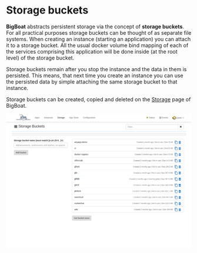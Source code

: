 # Storage buckets
**BigBoat** abstracts persistent storage via the concept of **storage buckets**. For all practical purposes storage buckets can be thought of as separate file systems. When creating an instance (starting an application) you can attach it to a storage bucket. All the usual docker volume bind mapping of each of the services comprising this application will be done inside (at the root level) of the storage bucket.

Storage buckets remain after you stop the instance and the data in them is persisted. This means, that next time you create an instance you can use the persisted data by simple attaching the same storage bucket to that instance.

Storage buckets can be created, copied and deleted on the [Storage](/storage) page of BigBoat.

![Storage Buckets page](../screenshots/storage.png)
